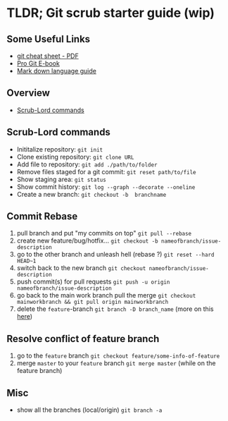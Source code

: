 # TLDR; Git scrub starter guide (wip)

## Some Useful Links

* [git cheat sheet - PDF](https://github.github.com/training-kit/downloads/github-git-cheat-sheet.pdf)
* [Pro Git E-book](https://git-scm.com/book/en/v2)
* [Mark down language guide](https://guides.github.com/features/mastering-markdown/)

## Overview
* [Scrub-Lord commands](#scrub-lord-commands)

## Scrub-Lord commands
- Inititalize repository: `git init`
- Clone existing repository: `git clone URL`
- Add file to repository: `git add ./path/to/folder`
- Remove files staged for a git commit: `git reset path/to/file`
- Show staging area: `git status`
- Show commit history: `git log --graph --decorate --oneline`
- Create a new branch: `git checkout -b  branchname`

## Commit Rebase

1. pull branch and put "my commits on top" `git pull --rebase`
1. create new feature/bug/hotfix... `git checkout -b nameofbranch/issue-description`
1. go to the other branch and unleash hell (rebase ?) `git reset --hard HEAD~1`
1. switch back to the new branch `git checkout nameofbranch/issue-description`
1. push commit(s) for pull requests `git push -u origin nameofbranch/issue-description`
1. go back to the main work branch pull the merge `git checkout mainworkbranch && git pull origin mainworkbranch`
1. delete the `feature`-branch `git branch -D branch_name` (more on this [here](https://linuxize.com/post/how-to-delete-local-and-remote-git-branch/))

## Resolve conflict of feature branch

1. go to the `feature` branch `git checkout feature/some-info-of-feature`
1. merge `master` to your `feature` branch `git merge master` (while on the feature branch)

## Misc

- show all the branches (local/origin) `git branch -a`
